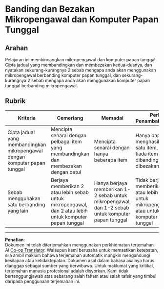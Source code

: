 <!--
CO_OP_TRANSLATOR_METADATA:
{
  "original_hash": "750bd75866471141f857240219084767",
  "translation_date": "2025-08-28T00:15:56+00:00",
  "source_file": "1-getting-started/lessons/2-deeper-dive/assignment.md",
  "language_code": "ms"
}
-->
# Banding dan Bezakan Mikropengawal dan Komputer Papan Tunggal

## Arahan

Pelajaran ini membincangkan mikropengawal dan komputer papan tunggal. Cipta jadual yang membandingkan dan membezakan kedua-duanya, dan nyatakan sekurang-kurangnya 2 sebab mengapa anda akan menggunakan mikropengawal berbanding komputer papan tunggal, dan sekurang-kurangnya 2 sebab mengapa anda akan menggunakan komputer papan tunggal berbanding mikropengawal.

## Rubrik

| Kriteria | Cemerlang | Memadai | Perlu Penambahbaikan |
| -------- | --------- | -------- | -------------------- |
| Cipta jadual yang membandingkan mikropengawal dengan komputer papan tunggal | Mencipta senarai dengan pelbagai item yang membandingkan dan membezakan dengan betul | Mencipta senarai dengan hanya beberapa item | Hanya dapat menghasilkan satu item, atau tiada item untuk dibandingkan dan dibezakan |
| Sebab menggunakan satu berbanding yang lain | Berjaya memberikan 2 atau lebih sebab untuk mikropengawal, dan 2 atau lebih untuk komputer papan tunggal | Hanya berjaya memberikan 1-2 sebab untuk mikropengawal, dan 1-2 sebab untuk komputer papan tunggal | Tidak berjaya memberikan 1 atau lebih sebab untuk mikropengawal atau untuk komputer papan tunggal |

---

**Penafian**:  
Dokumen ini telah diterjemahkan menggunakan perkhidmatan terjemahan AI [Co-op Translator](https://github.com/Azure/co-op-translator). Walaupun kami berusaha untuk memastikan ketepatan, sila ambil maklum bahawa terjemahan automatik mungkin mengandungi kesilapan atau ketidaktepatan. Dokumen asal dalam bahasa asalnya harus dianggap sebagai sumber yang berwibawa. Untuk maklumat yang kritikal, terjemahan manusia profesional adalah disyorkan. Kami tidak bertanggungjawab atas sebarang salah faham atau salah tafsir yang timbul daripada penggunaan terjemahan ini.